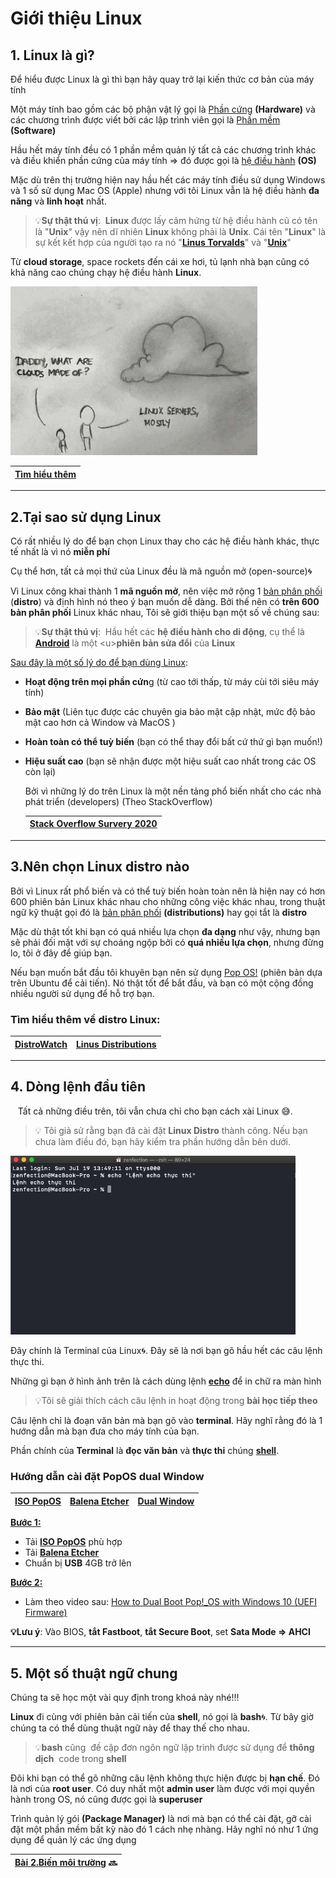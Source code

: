# Giới thiệu Linux

## 1. Linux là gì?

Để hiểu được Linux là gì thì bạn hãy quay trở lại kiến thức cơ bản của máy tính

Một máy tính bao gồm các bộ phận vật lý gọi là <u>Phần cứng</u> **(Hardware)** và các chương trình được viết bởi các lập trình viên gọi là <u>Phần mềm</u> **(Software)**

Hầu hết máy tính đều có 1 phần mềm quản lý tất cả các chương trình khác và điều khiển phần cứng của máy tính => đó được gọi là <u>hệ điều hành</u> **(OS)**

Mặc dù trên thị trường hiện nay hầu hết các máy tính điều sử dụng Windows và 1 số sử dụng Mac OS (Apple) nhưng với tôi Linux vẫn là hệ điều hành **đa năng** và **linh hoạt** nhất.

> 💡**Sự thật thú vị**:  **Linux** được lấy cảm hứng từ hệ điều hành cũ có tên là "**Unix**" vậy nên dĩ nhiên **Linux** không phải là **Unix**. Cái tên "**Linux**" là sự kết kết hợp của người tạo ra nó "[**Linus Torvalds**](https://vi.wikipedia.org/wiki/Linus_Torvalds)" và "[**Unix**](https://vi.wikipedia.org/wiki/Unix)"

Từ **cloud storage**, space rockets đến cái xe hơi, tủ lạnh nhà bạn cũng có khả năng cao chúng chạy hệ điều hành **Linux**.

<img src="https://raw.githubusercontent.com/Zenfection/Image/master/2020/07/19-15-19-47-19-14-34-15-what-are-cloud-in-cloud-computing-is-made-of-dad.jpeg.jpg" title="" alt="19-14-34-15-what-are-cloud-in-cloud-computing-is-made-of-dad.jpeg.jpg" width="395">

| [Tìm hiểu thêm](https://www.cyberciti.biz/humour/dad-what-are-clouds-made-of-in-it) |
| ----------------------------------------------------------------------------------- |

---

## 2.Tại sao sử dụng Linux

Có rất nhiều lý do để bạn chọn Linux thay cho các hệ điều hành khác, thực tế nhất là vì nó **miễn phí**

Cụ thể hơn, tất cả mọi thứ của Linux đều là mã nguồn mở (open-source)🌀

Vì Linux công khai thành 1 **mã nguồn mở**, nên việc mở rộng 1 <u>bản phân phối</u> (**distro**) và định hình nó theo ý bạn muốn dễ dàng. Bởi thế nên có **trên 600 bản phân phối** Linux khác nhau, Tôi sẽ giới thiệu bạn một số về chúng sau:

> 💡**Sự thật thú vị**:  Hầu hết các **hệ điều hành cho di động**, cụ thể là [**Android**](https://vi.wikipedia.org/wiki/Android_(h%E1%BB%87_%C4%91i%E1%BB%81u_h%C3%A0nh)) là một <u>**phiên bản sửa đổi**</u> của **Linux**

<u>Sau đây là một số lý do để bạn dùng Linux</u>:

- **Hoạt động trên mọi phần cứn**g (từ cao tới thấp, từ máy cùi tới siêu máy tính)

- **Bảo mật** (Liên tục được các chuyên gia bảo mật cập nhật, mức độ bảo mật cao hơn cả Window và MacOS )

- **Hoàn toàn có thể tuỳ biến** (bạn có thể thay đổi bất cứ thứ gì bạn muốn!)

- **Hiệu suất cao** (bạn sẽ nhận được một hiệu suất cao nhất trong các OS còn lại)
  
  Bởi vì những lý do trên Linux là một nền tảng phổ biến nhất cho các nhà phát triển (developers) (Theo StackOverflow)
  
  | [Stack Overflow Survery 2020](https://insights.stackoverflow.com/survey/2020#technology-_-platforms) |
  | ---------------------------------------------------------------------------------------------------- |

---

## 3.Nên chọn Linux distro nào

Bởi vì Linux rất phổ biến và có thể tuỳ biến hoàn toàn nên là hiện nay có hơn 600 phiên bản Linux khác nhau cho những công việc khác nhau, trong thuật ngữ kỹ thuật gọi đó là <u>bản phân phối</u> **(distributions)** hay gọi tắt là **distro**

Mặc dù thật tốt khi bạn có quá nhiều lựa chọn **đa dạng** như vậy, nhưng bạn sẽ phải đối mặt với sự choáng ngộp bởi có **quá nhiều lựa chọn**, nhưng đừng lo, tôi ở đây để giúp bạn.

Nếu bạn muốn bắt đầu tôi khuyên bạn nên sử dụng [Pop OS!](https://pop.system76.com/) (phiên bản dựa trên Ubuntu để cải tiến). Nó thật tốt để bắt đầu, và bạn có một cộng đồng nhiều người sử dụng để hỗ trợ bạn.

### Tìm hiểu thêm về distro Linux:

| [DistroWatch](https://distrowatch.com/) | [Linus Distributions](https://en.wikipedia.org/wiki/List_of_Linux_distributions?wprov=sfla1) |
| --------------------------------------- | -------------------------------------------------------------------------------------------- |

---

## 4. Dòng lệnh đầu tiên

   Tất cả những điều trên, tôi vẫn chưa chỉ cho bạn cách xài Linux 😅.

> 💡 Tôi giả sử rằng bạn đã cài đặt **Linux Distro** thành công. Nếu bạn chưa làm điều đó, bạn hãy kiểm tra phần hướng dẫn bên dưới.

<img title="" src="https://raw.githubusercontent.com/Zenfection/Image/master/2020/07/19-15-20-08-19-14-33-06-A%CC%89nh%20chu%CC%A3p%20Ma%CC%80n%20hi%CC%80nh%202020-07-19%20lu%CC%81c%2014.33.00.png" alt="19-14-33-06-Ảnh chụp Màn hình 2020-07-19 lúc 14.33.00.png" width="456">

Đây chính là Terminal của Linux🌀. Đây sẽ là nơi bạn gõ hầu hết các câu lệnh thực thi. 

Những gì bạn ở hình ảnh trên là cách dùng lệnh **<u>echo</u>** để in chữ ra màn hình

> 💡Tôi sẽ giải thích cách câu lệnh in hoạt động trong **bài học tiếp theo**

Câu lệnh chỉ là đoạn văn bản mà bạn gõ vào **terminal**. Hãy nghĩ rằng đó là 1 hướng dẫn mà bạn đưa cho máy tính của bạn.

Phần chính của **Terminal** là **đọc văn bản** và **thực thi** chúng **<u>shell</u>**.

### Hướng dẫn cài đặt PopOS dual Window

| [ISO PopOS](https://pop.system76.com/) | [Balena Etcher](https://www.balena.io/etcher/) | [Dual Window](https://www.youtube.com/watch?v=PBDpoinL-k8) |
| -------------------------------------- | ---------------------------------------------- | ---------------------------------------------------------- |

<u>**Bước 1:**</u>

- Tải **[ISO PopOS]()** phù hợp
- Tải **[Balena Etcher](https://www.balena.io/etcher/)**
- Chuẩn bị **USB** 4GB trở lên

<u>**Bước 2:**</u>

- Làm theo video sau: [How to Dual Boot Pop!_OS with Windows 10 (UEFI Firmware)](https://www.youtube.com/watch?v=PBDpoinL-k8)

**💡Lưu ý**: Vào BIOS, **tắt Fastboot**, **tắt Secure Boot**, set **Sata Mode => AHCI**

---

## 5. Một số thuật ngữ chung

Chúng ta sẽ học một vài quy định trong khoá này nhé!!!

**Linux** đi cùng với phiên bản cải tiến của **shell**, nó gọi là **bash**🌀. Từ bây giờ chúng ta có thể dùng thuật ngữ này để thay thế cho nhau.

> 💡**bash** cũng  đề cập đơn ngôn ngữ lập trình được sử dụng để **thông dịch**  code trong **shell**

Đôi khi bạn có thể gõ những câu lệnh không thực hiện được bị **hạn chế**. Đó là nơi của **root user**. Có duy nhất một **admin user** làm được với mọi quyền hành trong OS, nó cũng được gọi là **superuser**

Trình quản lý gói **(Package Manager)** là nơi mà bạn có thể cài đặt, gỡ cài đặt một phần mềm bất kỳ nào đó 1 cách nhẹ nhàng. Hãy nghĩ nó như 1 ứng dụng để quản lý các ứng dụng

| [Bài 2.Biến môi trường](https://github.com/Zenfection/Linux-for-babies/blob/master/Người%20dùng%20và%20quản%20lí%20file/2.Biến%20môi%20trường.md) 🔜 |
| ---------------------------------------------------------------------------------------------------------------------------------------------------- |
